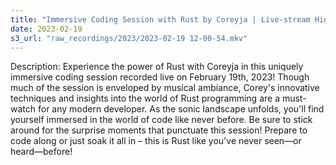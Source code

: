 ```yaml
---
title: "Immersive Coding Session with Rust by Coreyja | Live-stream Highlights"
date: 2023-02-19
s3_url: "raw_recordings/2023/2023-02-19 12-00-54.mkv"
---
```


Description:
Experience the power of Rust with Coreyja in this uniquely immersive coding session recorded live on February 19th, 2023! Though much of the session is enveloped by musical ambiance, Corey's innovative techniques and insights into the world of Rust programming are a must-watch for any modern developer. As the sonic landscape unfolds, you'll find yourself immersed in the world of code like never before. Be sure to stick around for the surprise moments that punctuate this session! Prepare to code along or just soak it all in – this is Rust like you've never seen—or heard—before!
